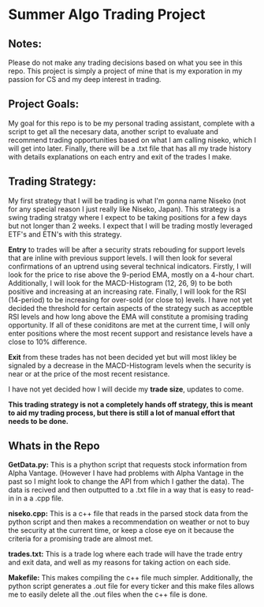# Summer Algo Trading Project
## **Notes:**
Please do not make any trading decisions based on what you see in this repo. This project is simply a project of mine that is my exporation in my passion for CS and my deep interest in trading. 

## **Project Goals:**
My goal for this repo is to be my personal trading assistant, complete with a script to get all the necesary data, another script to evaluate and recommend trading opportunities based on what I am calling niseko, which I will get into later. Finally, there will be a .txt file that has all my trade history with details explanations on each entry and exit of the trades I make. 

## **Trading Strategy:**
My first strategy that I will be trading is what I'm gonna name Niseko (not for any special reason I just really like Niseko, Japan). This strategy is a swing trading stratgy where I expect to be taking positions for a few days but not longer than 2 weeks. I expect that I will be trading mostly leveraged ETF's and ETN's with this strategy. 

**Entry** to trades will be after a security strats rebouding for support levels that are inline with previous support levels. I will then look for several confirmations of an uptrend using several technical indicators. Firstly, I will look for the price to rise above the 9-period EMA, mostly on a 4-hour chart. Additionally, I will look for the MACD-Histogram (12, 26, 9) to be both positive and increasing at an increasing rate. Finally, I will look for the RSI (14-period) to be increasing for over-sold (or close to) levels. I have not yet decided the threshold for certain aspects of the strategy such as acceptble RSI levels and how long above the EMA will constitute a promising trading opportunity. 
If all of these coniditons are met at the current time, I will only enter positions where the most recent support and resistance levels have a close to 10% difference. 

**Exit** from these trades has not been decided yet but will most likley be signaled by a decrease in the MACD-Histogram levels when the security is near or at the price of the most recent resistance. 

I have not yet decided how I will decide my **trade size**, updates to come.

**This trading strategy is not a completely hands off strategy, this is meant to aid my trading process, but there is still a lot of manual effort that needs to be done.** 

## Whats in the Repo
**GetData.py:**
This is a phython script that requests stock information from Alpha Vantage. (However I have had problems with Alpha Vantage in the past so I might look to change the API from which I gather the data). The data is recived and then outputted to a .txt file in a way that is easy to read-in in a a .cpp file. 

**niseko.cpp:**
This is a c++ file that reads in the parsed stock data from the python script and then makes a recommendation on weather or not to buy the security at the current time, or keep a close eye on it because the criteria for a promising trade are almost met.

**trades.txt:**
This is a trade log where each trade will have the trade entry and exit data, and well as my reasons for taking action on each side. 

**Makefile:**
This makes compiling the c++ file much simpler. Additionally, the python script generates a .out file for every ticker and this make files allows me to easily delete all the .out files when the c++ file is done. 
